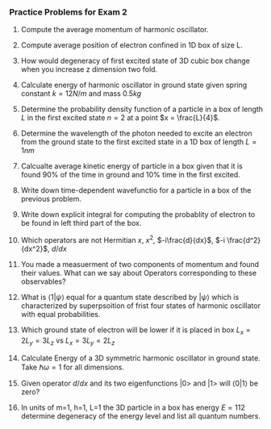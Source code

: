 ### Practice Problems for Exam 2

1. Compute the average momentum of harmonic oscillator.

2. Compute average position of electron confined in 1D box of size L.

3. How would degeneracy of first excited state of 3D cubic box change when you increase z dimension two fold.

4. Calculate energy of harmonic oscillator in ground state given spring constant $k=12 N/m$ and mass $0.5 kg$

5. Determine the probability density function of a particle in a box of length $L$ in the first excited state $n=2$ at a point $x = \frac{L}{4}$.

6. Determine the wavelength of the photon needed to excite an electron from the ground state to the first excited state in a 1D box of length $L = 1 nm$

7. Calcualte average kinetic energy of particle in a box given that it is found 90% of the time in ground and 10% time in the first excited.

8. Write down time-dependent wavefunctio for a particle in a box of the previous problem. 

9. Write down explicit integral for computing the probablity of electron to be found in left third part of the box. 

10. Which operators are not Hermitian $x$, $x^2$, $-i\frac{d}{dx}$, $-i \frac{d^2}{dx^2}$, $d/dx$

11. You made a measuerment of two components of momentum and found their values. What can we say about Operators corresponding to these observables?

12. What is $\langle 1|\psi\rangle$ equal for a quantum state described by  $|\psi\rangle$ which is characterized by superpsoition of frist four states of harmonic oscillator with equal probabilities.

13. Which ground state of electron will be lower if it is placed in box $L_x=2L_y=3L_z$ vs $L_x=3L_y=2L_z$

14. Calculate Energy of a 3D symmetric harmonic oscillator in ground state. Take $\hbar\omega=1$ for all dimensions. 

15. Given operator $d/dx$ and its two eigenfunctions $|0>$ and $|1>$ will $\langle 0|1\rangle$ be zero? 

16. In units of m=1, h=1, L=1 the 3D particle in a box has energy $E=112$ determine degeneracy of the energy level and list all quantum numbers. 


